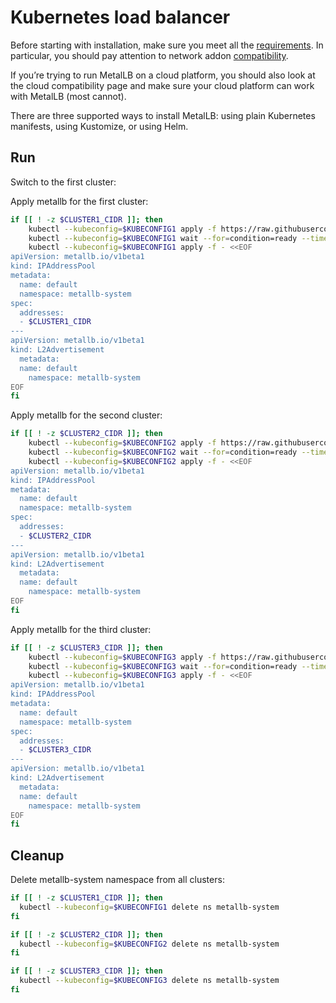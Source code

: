 # Kubernetes load balancer

Before starting with installation, make sure you meet all the [requirements](https://metallb.universe.tf/#requirements). In particular, you should pay attention to network addon [compatibility](https://metallb.universe.tf/installation/clouds/).

If you’re trying to run MetalLB on a cloud platform, you should also look at the cloud compatibility page and make sure your cloud platform can work with MetalLB (most cannot).

There are three supported ways to install MetalLB: using plain Kubernetes manifests, using Kustomize, or using Helm.

## Run

Switch to the first cluster:

Apply metallb for the first cluster:
```bash
if [[ ! -z $CLUSTER1_CIDR ]]; then
    kubectl --kubeconfig=$KUBECONFIG1 apply -f https://raw.githubusercontent.com/metallb/metallb/v0.15.2/config/manifests/metallb-native.yaml
    kubectl --kubeconfig=$KUBECONFIG1 wait --for=condition=ready --timeout=5m pod -l app=metallb -n metallb-system
    kubectl --kubeconfig=$KUBECONFIG1 apply -f - <<EOF
apiVersion: metallb.io/v1beta1
kind: IPAddressPool
metadata:
  name: default
  namespace: metallb-system
spec:
  addresses:
  - $CLUSTER1_CIDR
---
apiVersion: metallb.io/v1beta1
kind: L2Advertisement
  metadata:
  name: default
    namespace: metallb-system
EOF
fi
```

Apply metallb for the second cluster:
```bash
if [[ ! -z $CLUSTER2_CIDR ]]; then
    kubectl --kubeconfig=$KUBECONFIG2 apply -f https://raw.githubusercontent.com/metallb/metallb/v0.15.2/config/manifests/metallb-native.yaml
    kubectl --kubeconfig=$KUBECONFIG2 wait --for=condition=ready --timeout=5m pod -l app=metallb -n metallb-system
    kubectl --kubeconfig=$KUBECONFIG2 apply -f - <<EOF
apiVersion: metallb.io/v1beta1
kind: IPAddressPool
metadata:
  name: default
  namespace: metallb-system
spec:
  addresses:
  - $CLUSTER2_CIDR
---
apiVersion: metallb.io/v1beta1
kind: L2Advertisement
  metadata:
  name: default
    namespace: metallb-system
EOF
fi
```

Apply metallb for the third cluster:
```bash
if [[ ! -z $CLUSTER3_CIDR ]]; then
    kubectl --kubeconfig=$KUBECONFIG3 apply -f https://raw.githubusercontent.com/metallb/metallb/v0.15.2/config/manifests/metallb-native.yaml
    kubectl --kubeconfig=$KUBECONFIG3 wait --for=condition=ready --timeout=5m pod -l app=metallb -n metallb-system
    kubectl --kubeconfig=$KUBECONFIG3 apply -f - <<EOF
apiVersion: metallb.io/v1beta1
kind: IPAddressPool
metadata:
  name: default
  namespace: metallb-system
spec:
  addresses:
  - $CLUSTER3_CIDR
---
apiVersion: metallb.io/v1beta1
kind: L2Advertisement
  metadata:
  name: default
    namespace: metallb-system
EOF
fi
```

## Cleanup

Delete metallb-system namespace from all clusters:

```bash
if [[ ! -z $CLUSTER1_CIDR ]]; then
  kubectl --kubeconfig=$KUBECONFIG1 delete ns metallb-system  
fi
```

```bash
if [[ ! -z $CLUSTER2_CIDR ]]; then
  kubectl --kubeconfig=$KUBECONFIG2 delete ns metallb-system  
fi
```

```bash
if [[ ! -z $CLUSTER3_CIDR ]]; then
  kubectl --kubeconfig=$KUBECONFIG3 delete ns metallb-system  
fi
```
